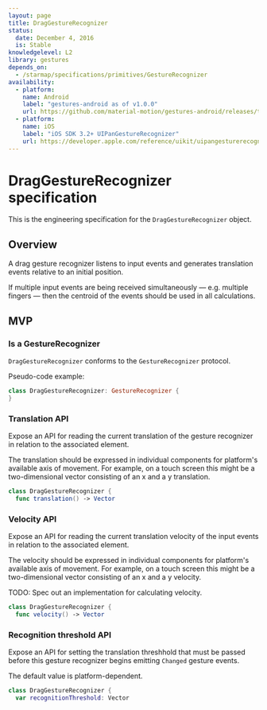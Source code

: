 ```yaml
---
layout: page
title: DragGestureRecognizer
status:
  date: December 4, 2016
  is: Stable
knowledgelevel: L2
library: gestures
depends_on:
  - /starmap/specifications/primitives/GestureRecognizer
availability:
  - platform:
    name: Android
    label: "gestures-android as of v1.0.0"
    url: https://github.com/material-motion/gestures-android/releases/tag/1.0.0
  - platform:
    name: iOS
    label: "iOS SDK 3.2+ UIPanGestureRecognizer"
    url: https://developer.apple.com/reference/uikit/uipangesturerecognizer
---
```


# DragGestureRecognizer specification

This is the engineering specification for the `DragGestureRecognizer` object.

## Overview

A drag gesture recognizer listens to input events and generates translation events relative to an
initial position.

If multiple input events are being received simultaneously — e.g. multiple fingers — then the
centroid of the events should be used in all calculations.

## MVP

### Is a GestureRecognizer

`DragGestureRecognizer` conforms to the `GestureRecognizer` protocol.

Pseudo-code example:

```swift
class DragGestureRecognizer: GestureRecognizer {
}
```

### Translation API

Expose an API for reading the current translation of the gesture recognizer in relation to the
associated element.

The translation should be expressed in individual components for platform's available axis of
movement. For example, on a touch screen this might be a two-dimensional vector consisting of an
x and a y translation.

```swift
class DragGestureRecognizer {
  func translation() -> Vector
```

### Velocity API

Expose an API for reading the current translation velocity of the input events in relation to the
associated element.

The velocity should be expressed in individual components for platform's available axis of movement.
For example, on a touch screen this might be a two-dimensional vector consisting of an x and a y
velocity.

TODO: Spec out an implementation for calculating velocity.

```swift
class DragGestureRecognizer {
  func velocity() -> Vector
```

### Recognition threshold API

Expose an API for setting the translation threshhold that must be passed before this gesture
recognizer begins emitting `Changed` gesture events.

The default value is platform-dependent.

```swift
class DragGestureRecognizer {
  var recognitionThreshold: Vector
```
